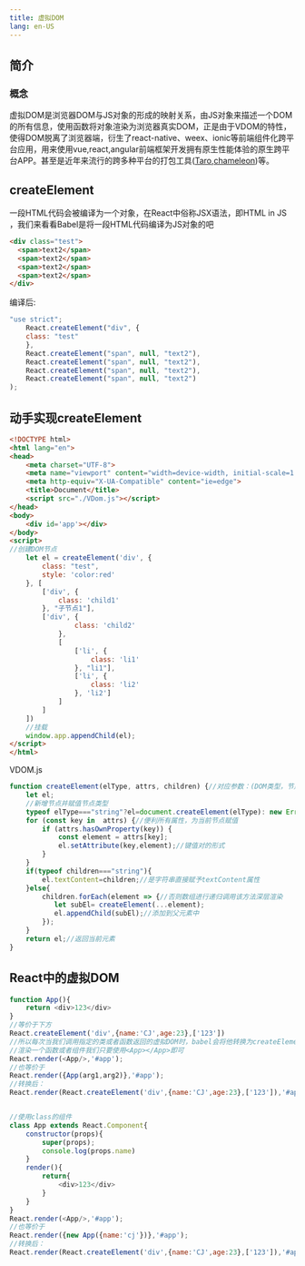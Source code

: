 ```yaml
---
title: 虚拟DOM
lang: en-US
---
```

## 简介
### 概念
虚拟DOM是浏览器DOM与JS对象的形成的映射关系，由JS对象来描述一个DOM的所有信息，使用函数将对象渲染为浏览器真实DOM，正是由于VDOM的特性，使得DOM脱离了浏览器端，衍生了react-native、weex、ionic等前端组件化跨平台应用，用来使用vue,react,angular前端框架开发拥有原生性能体验的原生跨平台APP。甚至是近年来流行的跨多种平台的打包工具([Taro](https://nervjs.github.io/taro/docs/README.html),[chameleon](https://cmljs.org/doc/quick_start/quick_start.html))等。

## createElement
一段HTML代码会被编译为一个对象，在React中俗称JSX语法，即HTML in JS ，我们来看看Babel是将一段HTML代码编译为JS对象的吧
```html
<div class="test">
  <span>text2</span>
  <span>text2</span>
  <span>text2</span>
  <span>text2</span>
</div>
```
编译后:
```js
"use strict";
    React.createElement("div", {
    class: "test"
    }, 
    React.createElement("span", null, "text2"),
    React.createElement("span", null, "text2"),
    React.createElement("span", null, "text2"),
    React.createElement("span", null, "text2")
);
```
## 动手实现createElement
```html
<!DOCTYPE html>
<html lang="en">
<head>
    <meta charset="UTF-8">
    <meta name="viewport" content="width=device-width, initial-scale=1.0">
    <meta http-equiv="X-UA-Compatible" content="ie=edge">
    <title>Document</title>
    <script src="./VDom.js"></script>
</head>
<body>
    <div id='app'></div>
</body>
<script>
//创建DOM节点
    let el = createElement('div', {
        class: "test",
        style: 'color:red'
    }, [
        ['div', {
            class: 'child1'
        }, "子节点1"],
        ['div', {
                class: 'child2'
            },
            [
                ['li', {
                    class: 'li1'
                }, "li1"],
                ['li', {
                    class: 'li2'
                }, 'li2']
            ]
        ]
    ])
    //挂载
    window.app.appendChild(el);
</script>
</html>
```
VDOM.js
```js
function createElement(elType, attrs, children) {//对应参数：(DOM类型，节点属性，子节点数组或者字符串)
    let el;
    //新增节点并赋值节点类型
    typeof elType==="string"?el=document.createElement(elType): new Error("is not a String");
    for (const key in  attrs) {//便利所有属性，为当前节点赋值
        if (attrs.hasOwnProperty(key)) {
            const element = attrs[key];
            el.setAttribute(key,element);//键值对的形式
        }
    }
    if(typeof children==="string"){
        el.textContent=children;//是字符串直接赋予textContent属性
    }else{
        children.forEach(element => {//否则数组进行递归调用该方法深层渲染
           let subEl= createElement(...element);
           el.appendChild(subEl);//添加到父元素中
        });
    }
    return el;//返回当前元素
}
```
## React中的虚拟DOM

```js
function App(){
    return <div>123</div>
}
//等价于下方
React.createElement('div',{name:'CJ',age:23},['123'])
//所以每次当我们调用指定的类或者函数返回的虚拟DOM时，babel会将他转换为createElement的形式去执行
//渲染一个函数或者组件我们只要使用<App></App>即可
React.render(<App/>,'#app');
//也等价于
React.render({App(arg1,arg2)},'#app');
//转换后：
React.render(React.createElement('div',{name:'CJ',age:23},['123']),'#app');


//使用class的组件
class App extends React.Component{
    constructor(props){
        super(props);
        console.log(props.name)
    }
    render(){
        return{
            <div>123</div>
        }
    }
}
React.render(<App/>,'#app');
//也等价于
React.render({new App({name:'cj'})},'#app');
//转换后：
React.render(React.createElement('div',{name:'CJ',age:23},['123']),'#app');

```
